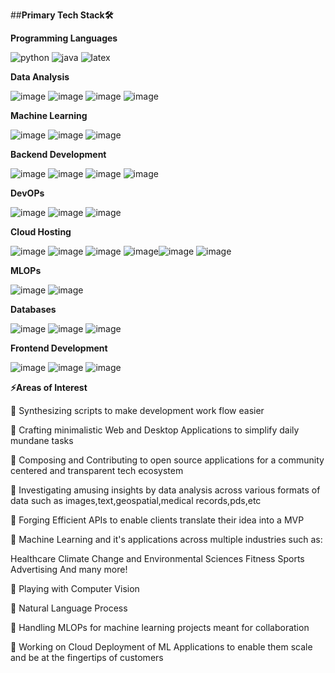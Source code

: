 ##**Primary Tech Stack🛠**

**Programming Languages**

![python](https://github.com/user-attachments/assets/b7ca325c-416b-4a71-aca6-7b1a849569eb)  ![java](https://github.com/user-attachments/assets/7e9ddec8-c98d-46c9-a979-47cdc13d0db3) ![latex](https://github.com/user-attachments/assets/b48ffb37-8924-4631-8f74-d276909e66c5)

**Data Analysis**

![image](https://github.com/user-attachments/assets/1cca6e49-aae9-457a-b936-73b0f8238e06) ![image](https://github.com/user-attachments/assets/ba091c14-fa05-4200-bf54-7028b5c81ff8) ![image](https://github.com/user-attachments/assets/3dbabc1a-b5e5-4540-9c8f-0ef62662921b) ![image](https://github.com/user-attachments/assets/1b3127f2-8181-42ca-8581-e8aaa71047b4)

**Machine Learning**

![image](https://github.com/user-attachments/assets/9734f4e2-00ac-4074-b2db-d6077d2b41b3) ![image](https://github.com/user-attachments/assets/669e128e-e763-49e3-a88c-b2e985120566) ![image](https://github.com/user-attachments/assets/11f6ce70-cb5a-4fcd-8f97-bc6185c5b964)

**Backend Development**

![image](https://github.com/user-attachments/assets/cf136223-6756-4a4b-b395-a2fce74a66c5) ![image](https://github.com/user-attachments/assets/71036fca-7296-4e04-b755-65bf71fe6869) ![image](https://github.com/user-attachments/assets/a9121631-1e88-4096-90ec-5f55cc0b9ed4) ![image](https://github.com/user-attachments/assets/555cccb2-99f2-4a5b-aa34-45f6a7cad9c1)

**DevOPs**

![image](https://github.com/user-attachments/assets/e1f1287a-d776-4ebd-8d7a-6b3b129a13f9) ![image](https://github.com/user-attachments/assets/46250961-4666-4413-9359-422dde0608dc) ![image](https://github.com/user-attachments/assets/3d1dc0ee-c251-4e88-8e14-a1a6721c5b67)

**Cloud Hosting**

![image](https://github.com/user-attachments/assets/45e63b6c-3519-4ba4-9c7b-e52494eae153) ![image](https://github.com/user-attachments/assets/518e632a-23d4-458b-91ea-5e28128584b3) ![image](https://github.com/user-attachments/assets/2a634528-02ac-4417-967e-6c62d7530316) ![image](https://github.com/user-attachments/assets/b7ec11ef-37c1-401a-a622-d215f0e9fdf4)![image](https://github.com/user-attachments/assets/3c785ccb-a0fd-4255-a84d-2c45644e14bf) ![image](https://github.com/user-attachments/assets/8d3ea0f9-aaa8-4274-9801-a3a5a835ca82)

**MLOPs**

![image](https://github.com/user-attachments/assets/235896de-eadc-4023-812f-a565fc06eaca) ![image](https://github.com/user-attachments/assets/2cf5c33f-1beb-4a6d-a32a-96d0540aa3ea)

**Databases**

![image](https://github.com/user-attachments/assets/da96643a-3246-4f3b-bf46-5ca4391bdb97) ![image](https://github.com/user-attachments/assets/1758cdf3-d220-47e4-90f3-891f200bddbe) ![image](https://github.com/user-attachments/assets/39066b1d-7d53-43d8-8a34-27b13a1ef338)

**Frontend Development**

![image](https://github.com/user-attachments/assets/1208e86f-ac21-4d9f-98a8-fcc5a21f69a4) ![image](https://github.com/user-attachments/assets/ce9257df-3d60-4279-aa2d-a333b92b868e) ![image](https://github.com/user-attachments/assets/e89d082a-1f11-4f4c-bb17-4e1e503e5f59)

**⚡Areas of Interest**

🌟 Synthesizing scripts to make development work flow easier

🌟 Crafting minimalistic Web and Desktop Applications to simplify daily mundane tasks

🌟 Composing and Contributing to open source applications for a community centered and transparent tech ecosystem

🌟 Investigating amusing insights by data analysis across various formats of data such as images,text,geospatial,medical records,pds,etc

🌟 Forging Efficient APIs to enable clients translate their idea into a MVP

🌟 Machine Learning and it's applications across multiple industries such as:

Healthcare
Climate Change and Environmental Sciences
Fitness
Sports
Advertising
And many more!

🌟 Playing with Computer Vision

🌟 Natural Language Process

🌟 Handling MLOPs for machine learning projects meant for collaboration

🌟 Working on Cloud Deployment of ML Applications to enable them scale and be at the fingertips of customers
